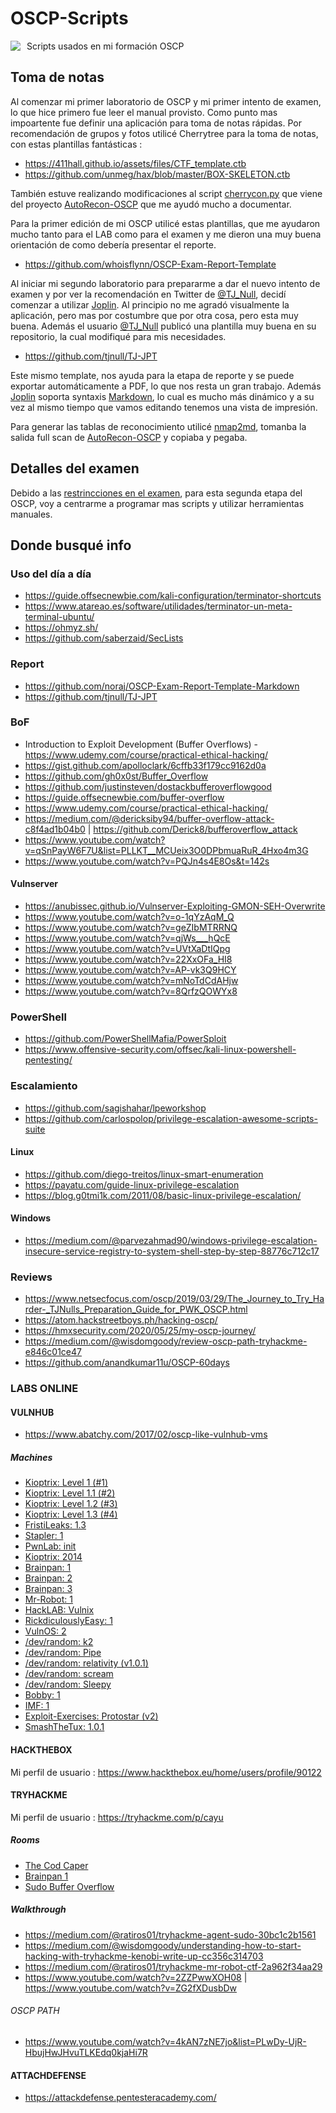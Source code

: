 # OSCP-Scripts
<img src="Images/wenufoye.png" style="float: left; margin-right: 10px;" />
Scripts usados en mi formación OSCP

## Toma de notas

Al comenzar mi primer laboratorio de OSCP y mi primer intento de examen, lo que hice primero fue leer el manual provisto.
Como punto mas impoartente fue definir una aplicación para toma de notas rápidas. Por recomendación de grupos y fotos utilicé Cherrytree para la toma de notas, con estas plantillas fantásticas :

- https://411hall.github.io/assets/files/CTF_template.ctb
- https://github.com/unmeg/hax/blob/master/BOX-SKELETON.ctb

También estuve realizando modificaciones al script [cherrycon.py](https://github.com/DriftSec/AutoRecon-OSCP/blob/master/cherrycon.py) que viene del proyecto [AutoRecon-OSCP](https://github.com/DriftSec/AutoRecon-OSCP) que me ayudó mucho a documentar.

Para la primer edición de mi OSCP utilicé estas plantillas, que me ayudaron mucho tanto para el LAB como para el examen y me dieron una muy buena orientación de como debería presentar el reporte.

- https://github.com/whoisflynn/OSCP-Exam-Report-Template

Al iniciar mi segundo laboratorio para prepararme a dar el nuevo intento de examen y por ver la recomendación en Twitter de [@TJ_Null](https://twitter.com/TJ_Null), decidí comenzar a utilizar [Joplin](https://joplinapp.org/). Al principio no me agradó visualmente la aplicación, pero mas por costumbre que por otra cosa, pero esta muy buena. Además el usuario [@TJ_Null](https://github.com/tjnull/TJ-JPT) publicó una plantilla muy buena en su repositorio, la cual modifiqué para mis necesidades.

- https://github.com/tjnull/TJ-JPT

Este mismo template, nos ayuda para la etapa de reporte y se puede exportar automáticamente a PDF, lo que nos resta un gran trabajo.
Además [Joplin](https://joplinapp.org/) soporta syntaxis [Markdown](https://guides.github.com/features/mastering-markdown/), lo cual es mucho más dinámico y a su vez al mismo tiempo que vamos editando tenemos una vista de impresión.

Para generar las tablas de reconocimiento utilicé [nmap2md](https://github.com/vdjagilev/nmap2md), tomanba la salida full scan de [AutoRecon-OSCP](https://github.com/DriftSec/AutoRecon-OSCP) y copiaba y pegaba.


## Detalles del examen

Debido a las [restrincciones en el examen](https://support.offensive-security.com/oscp-exam-guide/#exam-restrictions), para esta segunda etapa del OSCP, voy a centrarme a programar mas scripts y utilizar herramientas manuales.

## Donde busqué info

### Uso del día a día
- https://guide.offsecnewbie.com/kali-configuration/terminator-shortcuts
- https://www.atareao.es/software/utilidades/terminator-un-meta-terminal-ubuntu/
- https://ohmyz.sh/
- https://github.com/saberzaid/SecLists
### Report
- https://github.com/noraj/OSCP-Exam-Report-Template-Markdown
- https://github.com/tjnull/TJ-JPT
### BoF
- Introduction to Exploit Development (Buffer Overflows) - https://www.udemy.com/course/practical-ethical-hacking/
- https://gist.github.com/apolloclark/6cffb33f179cc9162d0a
- https://github.com/gh0x0st/Buffer_Overflow
- https://github.com/justinsteven/dostackbufferoverflowgood
- https://guide.offsecnewbie.com/buffer-overflow
- https://www.udemy.com/course/practical-ethical-hacking/
- https://medium.com/@dericksiby94/buffer-overflow-attack-c8f4ad1b04b0 | https://github.com/Derick8/bufferoverflow_attack
- https://www.youtube.com/watch?v=qSnPayW6F7U&list=PLLKT__MCUeix3O0DPbmuaRuR_4Hxo4m3G
- https://www.youtube.com/watch?v=PQJn4s4E8Os&t=142s
#### Vulnserver
- https://anubissec.github.io/Vulnserver-Exploiting-GMON-SEH-Overwrite
- https://www.youtube.com/watch?v=o-1qYzAqM_Q
- https://www.youtube.com/watch?v=geZIbMTRRNQ
- https://www.youtube.com/watch?v=qjWs___hQcE
- https://www.youtube.com/watch?v=UVtXaDtIQpg
- https://www.youtube.com/watch?v=22XxOFa_HI8
- https://www.youtube.com/watch?v=AP-vk3Q9HCY
- https://www.youtube.com/watch?v=mNoTdCdAHjw
- https://www.youtube.com/watch?v=8QrfzQOWYx8
### PowerShell
- https://github.com/PowerShellMafia/PowerSploit
- https://www.offensive-security.com/offsec/kali-linux-powershell-pentesting/
### Escalamiento
- https://github.com/sagishahar/lpeworkshop
- https://github.com/carlospolop/privilege-escalation-awesome-scripts-suite
#### Linux
- https://github.com/diego-treitos/linux-smart-enumeration
- https://payatu.com/guide-linux-privilege-escalation
- https://blog.g0tmi1k.com/2011/08/basic-linux-privilege-escalation/
#### Windows
- https://medium.com/@parvezahmad90/windows-privilege-escalation-insecure-service-registry-to-system-shell-step-by-step-88776c712c17
### Reviews
- https://www.netsecfocus.com/oscp/2019/03/29/The_Journey_to_Try_Harder-_TJNulls_Preparation_Guide_for_PWK_OSCP.html
- https://atom.hackstreetboys.ph/hacking-oscp/
- https://hmxsecurity.com/2020/05/25/my-oscp-journey/
- https://medium.com/@wisdomgoody/review-oscp-path-tryhackme-e846c01ce47
- https://github.com/anandkumar11u/OSCP-60days
### LABS ONLINE
#### VULNHUB
- https://www.abatchy.com/2017/02/oscp-like-vulnhub-vms
##### Machines
- [Kioptrix: Level 1 (#1)](https://www.vulnhub.com/entry/kioptrix-level-1-1,22/)
- [Kioptrix: Level 1.1 (#2)](https://www.vulnhub.com/entry/kioptrix-level-11-2,23/)
- [Kioptrix: Level 1.2 (#3)](https://www.vulnhub.com/entry/kioptrix-level-12-3,24/)
- [Kioptrix: Level 1.3 (#4)](https://www.vulnhub.com/entry/kioptrix-level-13-4,25/)
- [FristiLeaks: 1.3](https://www.vulnhub.com/entry/fristileaks-13,133/)
- [Stapler: 1](https://www.vulnhub.com/entry/stapler-1,150/)
- [PwnLab: init](https://www.vulnhub.com/entry/pwnlab-init,158/)
- [Kioptrix: 2014](https://www.vulnhub.com/entry/kioptrix-2014-5,62/)
- [Brainpan: 1](https://www.vulnhub.com/entry/brainpan-1,51/)
- [Brainpan: 2](https://www.vulnhub.com/entry/brainpan-2,56/)
- [Brainpan: 3](https://www.vulnhub.com/entry/brainpan-3,121/)
- [Mr-Robot: 1](https://www.vulnhub.com/entry/mr-robot-1,151/)
- [HackLAB: Vulnix](https://www.vulnhub.com/entry/hacklab-vulnix,48/)
- [RickdiculouslyEasy: 1](https://www.vulnhub.com/entry/rickdiculouslyeasy-1,207/)
- [VulnOS: 2](https://www.vulnhub.com/entry/vulnos-2,147/)
- [/dev/random: k2](https://www.vulnhub.com/entry/devrandom-k2,204/)
- [/dev/random: Pipe](https://www.vulnhub.com/entry/devrandom-pipe,124/)
- [/dev/random: relativity (v1.0.1)](https://www.vulnhub.com/entry/devrandom-relativity-v101,55/)
- [/dev/random: scream](https://www.vulnhub.com/entry/devrandom-scream,47/)
- [/dev/random: Sleepy](https://www.vulnhub.com/entry/devrandom-sleepy,123/)
- [Bobby: 1](https://www.vulnhub.com/entry/bobby-1,42/)
- [IMF: 1](https://www.vulnhub.com/entry/imf-1,162/)
- [Exploit-Exercises: Protostar (v2)](https://www.vulnhub.com/entry/exploit-exercises-protostar-v2,32/)
- [SmashTheTux: 1.0.1](https://www.vulnhub.com/entry/smashthetux-101,138/)
#### HACKTHEBOX
Mi perfil de usuario : https://www.hackthebox.eu/home/users/profile/90122
#### TRYHACKME
Mi perfil de usuario : https://tryhackme.com/p/cayu
##### Rooms
- [The Cod Caper](https://tryhackme.com/room/thecodcaper)
- [Brainpan 1](https://tryhackme.com/room/brainpan)
- [Sudo Buffer Overflow](https://tryhackme.com/room/sudovulnsbof)
##### Walkthrough
- https://medium.com/@ratiros01/tryhackme-agent-sudo-30bc1c2b1561
- https://medium.com/@wisdomgoody/understanding-how-to-start-hacking-with-tryhackme-kenobi-write-up-cc356c314703
- https://medium.com/@ratiros01/tryhackme-mr-robot-ctf-2a962f34aa29
- https://www.youtube.com/watch?v=2ZZPwwXOH08 | https://www.youtube.com/watch?v=ZG2fXDusbDw
###### OSCP PATH
- https://www.youtube.com/watch?v=4kAN7zNE7jo&list=PLwDy-UjR-HbujHwJHvuTLKEdq0kjaHi7R
#### ATTACHDEFENSE
- https://attackdefense.pentesteracademy.com/
